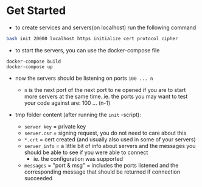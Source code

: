 # Get Started

 * to create services and servers(on localhost) run the following command

```bash
bash init 20000 localhost https initialize cert protocol cipher
```

 * to start the servers, you can use the docker-compose file

```
docker-compose build
docker-compose up
```

 * now the servers should be listening on ports `100 ... n`
	 * `n` is the next port of the next port to ne opened if you are to start more
	 servers at the same time..ie. the ports you may want to test your code against are: 100 ... (n-1)

 * tmp folder content (after running the `init` -script):
	* `server key` = private key
	* `server.csr` = signing request, you do not need to care about this
	* `*.crt`	= cert created (and usually also used in some of your servers)
	* `server_info` = a little bit of info about servers and the messages you
	should be able to see if you were able to connect
		* ie. the configuration was supported
	* `messages` = "port & msg" = includes the ports listened and the corresponding
	message that should be returned if connection succeeded
